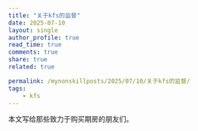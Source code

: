 ```yaml
---
title: "关于kfs的监督"
date: 2025-07-10
layout: single
author_profile: true
read_time: true
comments: true
share: true
related: true

permalink: /mynonskillposts/2025/07/10/关于kfs的监督/
tags:
    - kfs
---
```


本文写给那些致力于购买期房的朋友们。    
